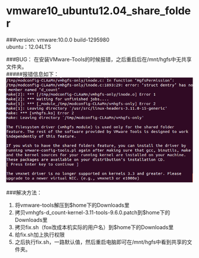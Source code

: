 vmware10_ubuntu12.04_share_folder
==================
###version:
    vmware:10.0.0 build-1295980  
	ubuntu：12.04LTS

###BUG：
在安装VMware-Tools的时候报错，之后重启后在/mnt/hgfs中无共享文件夹。	
#####报错信息如下：
![error_screenshot](https://github.com/tianxiang1989/vmware10_ubuntu12.04_share_folder/raw/master/screenshots/error.png)

###解决方法：
1. 将vmware-tools解压到$home下的Downloads里
2. 拷贝vmhgfs-d_count-kernel-3.11-tools-9.6.0.patch到$home下的Downloads里
3. 拷贝fix.sh（fox改成本机实际的用户名）到$home下的Downloads里
4. 给fix.sh加上执行权限
5. 之后执行fix.sh，一路默认值，然后重启电脑即可在/mnt/hgfs中看到共享的文件夹。



